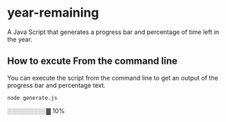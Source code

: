 # year-remaining

A Java Script that generates a progress bar and percentage of time left in the year.

## How to excute From the command line

You can execute the script from the command line to get an output of the progress bar and percentage text.

`node generate.js`

░░░░░░░░░▓ 10%
